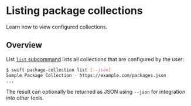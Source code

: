 # Listing package collections

Learn how to view configured collections.

## Overview

List [`list` subcommand](<doc:PackageCollectionList>) lists all collections that are configured by the user:

```bash
$ swift package-collection list [--json]
Sample Package Collection - https://example.com/packages.json
...
```

The result can optionally be returned as JSON using `--json` for integration into other tools.
